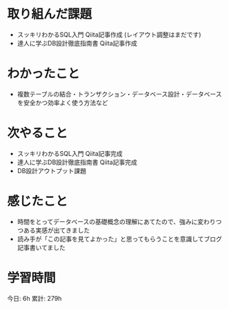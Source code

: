 # 取り組んだ課題 
+ スッキリわかるSQL入門 Qiita記事作成 (レイアウト調整はまだです)
+ 達人に学ぶDB設計徹底指南書 Qiita記事作成
# わかったこと 
+ 複数テーブルの結合・トランザクション・データベース設計・データベースを安全かつ効率よく使う方法など
# 次やること
+ スッキリわかるSQL入門 Qiita記事完成
+ 達人に学ぶDB設計徹底指南書 Qiita記事完成
+ DB設計アウトプット課題
# 感じたこと
+ 時間をとってデータベースの基礎概念の理解にあてたので、強みに変わりつつある実感が出てきました
+ 読み手が「この記事を見てよかった」と思ってもらうことを意識してブログ記事書いてました
# 学習時間  
今日: 6h 
累計: 279h 

